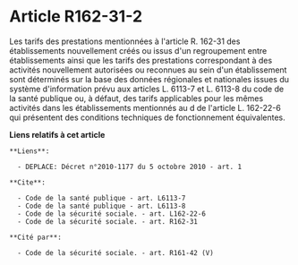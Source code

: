 # Article R162-31-2

Les tarifs des prestations mentionnées à l'article R. 162-31 des établissements nouvellement créés ou issus d'un regroupement
entre établissements ainsi que les tarifs des prestations correspondant à des activités nouvellement autorisées ou reconnues
au sein d'un établissement sont déterminés sur la base des données régionales et nationales issues du système d'information
prévu aux articles L. 6113-7 et L. 6113-8 du code de la santé publique ou, à défaut, des tarifs applicables pour les mêmes
activités dans les établissements mentionnés au d de l'article L. 162-22-6 qui présentent des conditions techniques de
fonctionnement équivalentes.

**Liens relatifs à cet article**

	**Liens**:

	  - DEPLACE: Décret n°2010-1177 du 5 octobre 2010 - art. 1

	**Cite**:

	  - Code de la santé publique - art. L6113-7
	  - Code de la santé publique - art. L6113-8
	  - Code de la sécurité sociale. - art. L162-22-6
	  - Code de la sécurité sociale. - art. R162-31

	**Cité par**:

	  - Code de la sécurité sociale. - art. R161-42 (V)
